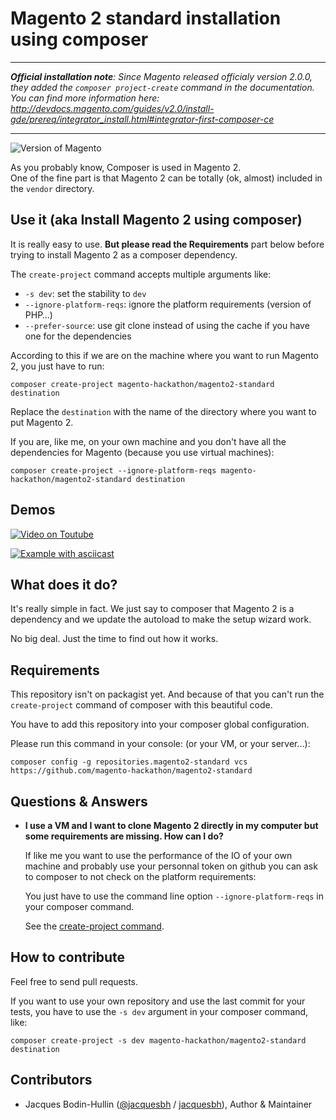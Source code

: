 # Magento 2 standard installation using composer

---

*__Official installation note__: Since Magento released officialy version 2.0.0, they added the `composer project-create` command in the documentation. You can find more information here: <http://devdocs.magento.com/guides/v2.0/install-gde/prereq/integrator_install.html#integrator-first-composer-ce>*

---

![Version of Magento](https://img.shields.io/badge/Version%20of%20Magento%20installed%20by%20this%20project-2.0.2-green.svg)

As you probably know, Composer is used in Magento 2.  
One of the fine part is that Magento 2 can be totally (ok, almost) included in the `vendor` directory.

## Use it (aka Install Magento 2 using composer)

It is really easy to use. **But please read the Requirements** part below before trying to install Magento 2 as a composer dependency.

The `create-project` command accepts multiple arguments like:

* `-s dev`: set the stability to `dev`
* `--ignore-platform-reqs`: ignore the platform requirements (version of PHP…)
* `--prefer-source`: use git clone instead of using the cache if you have one for the dependencies

According to this if we are on the machine where you want to run Magento 2, you just have to run:

	composer create-project magento-hackathon/magento2-standard destination

Replace the `destination` with the name of the directory where you want to put Magento 2.

If you are, like me, on your own machine and you don't have all the dependencies for Magento (because you use virtual machines):

	composer create-project --ignore-platform-reqs magento-hackathon/magento2-standard destination

## Demos

[![Video on Toutube](https://i.ytimg.com/vi/gmz9h8g6Gk8/maxresdefault.jpg)](https://www.youtube.com/watch?v=gmz9h8g6Gk8)

[![Example with asciicast](https://asciinema.org/a/30082.png)](https://asciinema.org/a/30082)

## What does it do?

It's really simple in fact. We just say to composer that Magento 2 is a dependency and we update the autoload to make the setup wizard work.

No big deal. Just the time to find out how it works.

## Requirements

This repository isn't on packagist yet. And because of that you can't run the `create-project` command of composer with this beautiful code.

You have to add this repository into your composer global configuration.

Please run this command in your console: (or your VM, or your server…):

	composer config -g repositories.magento2-standard vcs https://github.com/magento-hackathon/magento2-standard
	
## Questions & Answers

* **I use a VM and I want to clone Magento 2 directly in my computer but some requirements are missing. How can I do?**

	If like me you want to use the performance of the IO of your own machine and probably use your personnal token on github you can ask to composer to not check on the platform requirements:

	You just have to use the command line option `--ignore-platform-reqs` in your composer command.  

	See the [create-project command][create-project-command].

## How to contribute

Feel free to send pull requests.

If you want to use your own repository and use the last commit for your tests, you have to use the `-s dev` argument in your composer command, like:

	composer create-project -s dev magento-hackathon/magento2-standard destination

## Contributors

* Jacques Bodin-Hullin ([@jacquesbh](https://github.com/jacquesbh) / [jacquesbh](http://twitter.com/jacquesbh)), Author & Maintainer


[create-project-command]: https://getcomposer.org/doc/03-cli.md#create-project
